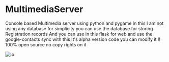 # MultimediaServer
Console based Multimedia server using python and pygame
In this I am not using any database for simplicity you can use the database for storing Registration records 
And you can use in this flask for web 
and use the google-contacts sync with this 
It's alpha version code you can modify it !!
100% open source no copy rights on it

![io](https://user-images.githubusercontent.com/40298253/54876055-6798b000-4e2f-11e9-9a40-05ef6f3da480.png)
